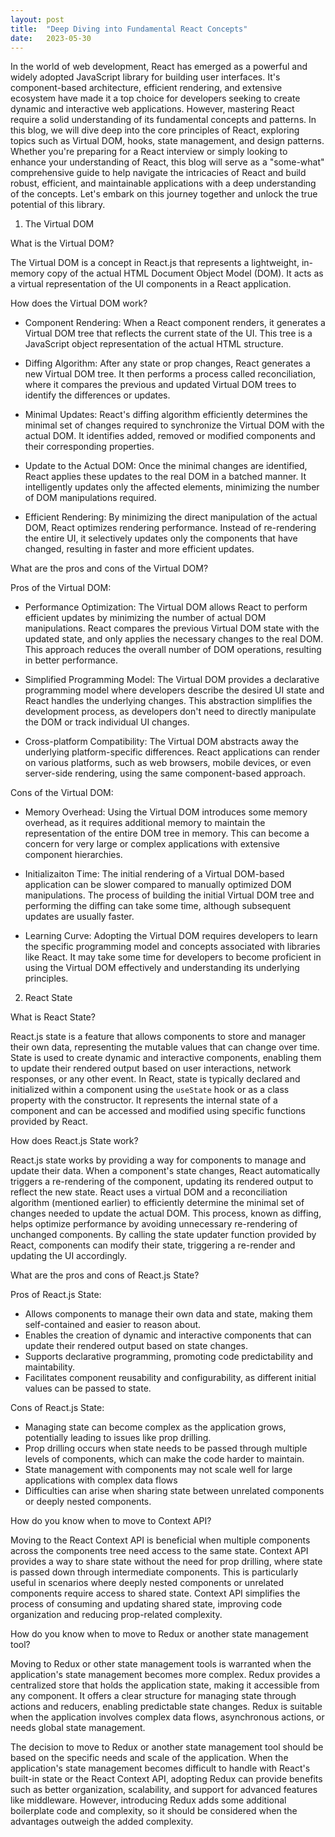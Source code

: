```yaml
---
layout: post
title:  "Deep Diving into Fundamental React Concepts"
date:   2023-05-30
---
```


<p class="intro">In the world of web development, React has emerged as a powerful and widely adopted JavaScript library for building user interfaces. It's component-based architecture, efficient rendering, and extensive ecosystem have made it a top choice for developers seeking to create dynamic and interactive web applications. However, mastering React require a solid understanding of its fundamental concepts and patterns. In this blog, we will dive deep into the core principles of React, exploring topics such as Virtual DOM, hooks, state management, and design patterns. Whether you're preparing for a React interview or simply looking to enhance your understanding of React, this blog will serve as a "some-what" comprehensive guide to help navigate the intricacies of React and build robust, efficient, and maintainable applications with a deep understanding of the concepts. Let's embark on this journey together and unlock the true potential of this library.</p>

1. The Virtual DOM

What is the Virtual DOM?

The Virtual DOM is a concept in React.js that represents a lightweight, in-memory copy of the actual HTML Document Object Model (DOM). It acts as a virtual representation of the UI components in a React application. 

How does the Virtual DOM work? 

* Component Rendering: When a React component renders, it generates a Virtual DOM tree that reflects the current state of the UI. This tree is a JavaScript object representation of the actual HTML structure. 

* Diffing Algorithm: After any state or prop changes, React generates a new Virtual DOM tree. It then performs a process called reconciliation, where it compares the previous and updated Virtual DOM trees to identify the differences or updates. 

* Minimal Updates: React's diffing algorithm efficiently determines the minimal set of changes required to synchronize the Virtual DOM with the actual DOM. It identifies added, removed or modified components and their corresponding properties. 

* Update to the Actual DOM: Once the minimal changes are identified, React applies these updates to the real DOM in a batched manner. It intelligently updates only the affected elements, minimizing the number of DOM manipulations required. 

* Efficient Rendering: By minimizing the direct manipulation of the actual DOM, React optimizes rendering performance. Instead of re-rendering the entire UI, it selectively updates only the components that have changed, resulting in faster and more efficient updates. 

What are the pros and cons of the Virtual DOM?

Pros of the Virtual DOM:
* Performance Optimization: The Virtual DOM allows React to perform efficient updates by minimizing the number of actual DOM manipulations. React compares the previous Virtual DOM state with the updated state, and only applies the necessary changes to the real DOM. This approach reduces the overall number of DOM operations, resulting in better performance. 

* Simplified Programming Model: The Virtual DOM provides a declarative programming model where developers describe the desired UI state and React handles the underlying changes. This abstraction simplifies the development process, as developers don't need to directly manipulate the DOM or track individual UI changes.

* Cross-platform Compatibility: The Virtual DOM abstracts away the underlying platform-specific differences. React applications can render on various platforms, such as web browsers, mobile devices, or even server-side rendering, using the same component-based approach.

Cons of the Virtual DOM:
* Memory Overhead: Using the Virtual DOM introduces some memory overhead, as it requires additional memory to maintain the representation of the entire DOM tree in memory. This can become a concern for very large or complex applications with extensive component hierarchies. 

* Initializaiton Time: The initial rendering of a Virtual DOM-based application can be slower compared to manually optimized DOM manipulations. The process of building the initial Virtual DOM tree and performing the diffing can take some time, although subsequent updates are usually faster. 

* Learning Curve: Adopting the Virtual DOM requires developers to learn the specific programming model and concepts associated with libraries like React. It may take some time for developers to become proficient in using the Virtual DOM effectively and understanding its underlying principles. 

2. React State

What is React State?

React.js state is a feature that allows components to store and manager their own data, representing the mutable values that can change over time. State is used to create dynamic and interactive components, enabling them to update their rendered output based on user interactions, network responses, or any other event. In React, state is typically declared and initialized within a component using the `useState` hook or as a class property with the constructor. It represents the internal state of a component and can be accessed and modified using specific functions provided by React. 

How does React.js State work? 

React.js state works by providing a way for components to manage and update their data. When a component's state changes, React automatically triggers a re-rendering of the component, updating its rendered output to reflect the new state. React uses a virtual DOM and a reconciliation algorithm (mentioned earlier) to efficiently determine the minimal set of changes needed to update the actual DOM. This process, known as diffing, helps optimize performance by avoiding unnecessary re-rendering of unchanged components. By calling the state updater function provided by React, components can modify their state, triggering a re-render and updating the UI accordingly.

What are the pros and cons of React.js State? 

Pros of React.js State:
* Allows components to manage their own data and state, making them self-contained and easier to reason about.
* Enables the creation of dynamic and interactive components that can update their rendered output based on state changes.
* Supports declarative programming, promoting code predictability and maintability. 
* Facilitates component reusability and configurability, as different initial values can be passed to state. 

Cons of React.js State:
* Managing state can become complex as the application grows, potentially leading to issues like prop drilling.
* Prop drilling occurs when state needs to be passed through multiple levels of components, which can make the code harder to maintain.
* State management with components may not scale well for large applications with complex data flows
* Difficulties can arise when sharing state between unrelated components or deeply nested components. 

How do you know when to move to Context API? 

Moving to the React Context API is beneficial when multiple components across the components tree need access to the same state. Context API provides a way to share state without the need for prop drilling, where state is passed down through intermediate components. This is particularly useful in scenarios where deeply nested components or unrelated components require access to shared state. Context API simplifies the process of consuming and updating shared state, improving code organization and reducing prop-related complexity.

How do you know when to move to Redux or another state management tool? 

Moving to Redux or other state management tools is warranted when the application's state management becomes more complex. Redux provides a centralized store that holds the application state, making it accessible from any component. It offers a clear structure for managing state through actions and reducers, enabling predictable state changes. Redux is suitable when the application involves complex data flows, asynchronous actions, or needs global state management. 

The decision to move to Redux or another state management tool should be based on the specific needs and scale of the application. When the application's state management becomes difficult to handle with React's built-in state or the React Context API, adopting Redux can provide benefits such as better organization, scalability, and support for advanced features like middleware. However, introducing Redux adds some additional boilerplate code and complexity, so it should be considered when the advantages outweigh the added complexity. 